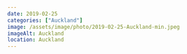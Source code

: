 ```yaml
---
date: 2019-02-25
categories: ["Auckland"]
image: /assets/image/photo/2019-02-25-Auckland-min.jpeg
imageAlt: Auckland
location: Auckland
---
```

